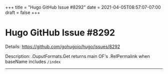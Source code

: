 +++
title = "Hugo GitHub Issue #8292"
date = 2021-04-05T08:57:07-07:00
draft = false
+++
# Hugo GitHub Issue #8292

Details: <https://github.com/gohugoio/hugo/issues/8292>

Description: .OuputFormats.Get returns main OF's .RelPermalink when baseName includes `/index` 

---
